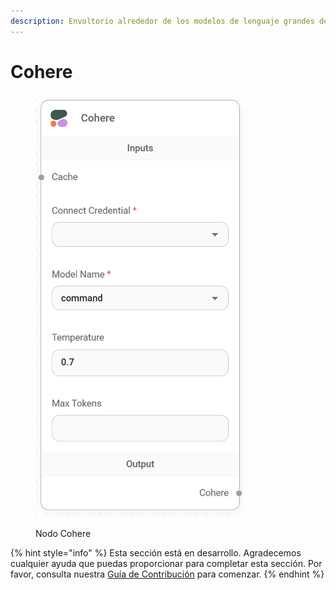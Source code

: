 ```yaml
---
description: Envoltorio alrededor de los modelos de lenguaje grandes de Cohere.
---
```


# Cohere

<figure><img src="../../../../.gitbook/assets/image (2) (1) (1) (1) (1) (1) (1) (1).png" alt="" width="338"><figcaption><p>Nodo Cohere</p></figcaption></figure>

{% hint style="info" %}
Esta sección está en desarrollo. Agradecemos cualquier ayuda que puedas proporcionar para completar esta sección. Por favor, consulta nuestra [Guía de Contribución](../../../../contributing/) para comenzar.
{% endhint %}
